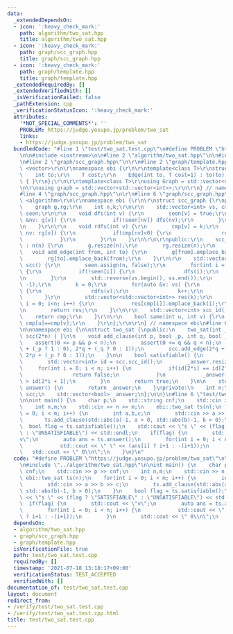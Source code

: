 ```yaml
---
data:
  _extendedDependsOn:
  - icon: ':heavy_check_mark:'
    path: algorithm/two_sat.hpp
    title: algorithm/two_sat.hpp
  - icon: ':heavy_check_mark:'
    path: graph/scc_graph.hpp
    title: graph/scc_graph.hpp
  - icon: ':heavy_check_mark:'
    path: graph/template.hpp
    title: graph/template.hpp
  _extendedRequiredBy: []
  _extendedVerifiedWith: []
  _isVerificationFailed: false
  _pathExtension: cpp
  _verificationStatusIcon: ':heavy_check_mark:'
  attributes:
    '*NOT_SPECIAL_COMMENTS*': ''
    PROBLEM: https://judge.yosupo.jp/problem/two_sat
    links:
    - https://judge.yosupo.jp/problem/two_sat
  bundledCode: "#line 1 \"test/two_sat.test.cpp\"\n#define PROBLEM \"https://judge.yosupo.jp/problem/two_sat\"\
    \n\n#include <iostream>\n\n#line 2 \"algorithm/two_sat.hpp\"\n\n#include <cassert>\n\
    \n#line 2 \"graph/scc_graph.hpp\"\n\r\n#line 2 \"graph/template.hpp\"\n\r\n#include\
    \ <vector>\r\n\r\nnamespace ebi {\r\n\r\ntemplate<class T>\r\nstruct Edge {\r\n\
    \    int to;\r\n    T cost;\r\n    Edge(int to, T cost=1) : to(to), cost(cost)\
    \ { }\r\n};\r\n\r\ntemplate<class T>\r\nusing Graph = std::vector<std::vector<Edge<T>>>;\r\
    \n\r\nusing graph = std::vector<std::vector<int>>;\r\n\r\n} // namespace ebi\n\
    #line 4 \"graph/scc_graph.hpp\"\n\r\n#line 6 \"graph/scc_graph.hpp\"\n#include\
    \ <algorithm>\r\n\r\nnamespace ebi {\r\n\r\nstruct scc_graph {\r\nprivate:\r\n\
    \    graph g,rg;\r\n    int n,k;\r\n\r\n    std::vector<int> vs, cmp;\r\n    std::vector<bool>\
    \ seen;\r\n\r\n    void dfs(int v) {\r\n        seen[v] = true;\r\n        for(auto\
    \ &nv: g[v]) {\r\n            if(!seen[nv]) dfs(nv);\r\n        }\r\n        vs.emplace_back(v);\r\
    \n    }\r\n\r\n    void rdfs(int v) {\r\n        cmp[v] = k;\r\n        for(auto\
    \ nv: rg[v]) {\r\n            if(cmp[nv]<0) {\r\n                rdfs(nv);\r\n\
    \            }\r\n        }\r\n    }\r\n\r\n\r\npublic:\r\n    scc_graph(int n)\
    \ : n(n) {\r\n        g.resize(n);\r\n        rg.resize(n);\r\n    }\r\n\r\n \
    \   void add_edge(int from, int to) {\r\n        g[from].emplace_back(to);\r\n\
    \        rg[to].emplace_back(from);\r\n    }\r\n\r\n    std::vector<std::vector<int>>\
    \ scc() {\r\n        seen.assign(n, false);\r\n        for(int i = 0; i<n; i++)\
    \ {\r\n            if(!seen[i]) {\r\n                dfs(i);\r\n            }\r\
    \n        }\r\n        std::reverse(vs.begin(), vs.end());\r\n        cmp.assign(n,\
    \ -1);\r\n        k = 0;\r\n        for(auto &v: vs) {\r\n            if(cmp[v]<0)\
    \ {\r\n                rdfs(v);\r\n                k++;\r\n            }\r\n \
    \       }\r\n        std::vector<std::vector<int>> res(k);\r\n        for(int\
    \ i = 0; i<n; i++) {\r\n            res[cmp[i]].emplace_back(i);\r\n        }\r\
    \n        return res;\r\n    }\r\n\r\n    std::vector<int> scc_id() {\r\n    \
    \    return cmp;\r\n    }\r\n\r\n    bool same(int u, int v) {\r\n        return\
    \ cmp[u]==cmp[v];\r\n    }\r\n};\r\n\r\n} // namespace ebi\n#line 6 \"algorithm/two_sat.hpp\"\
    \n\nnamespace ebi {\n\nstruct two_sat {\npublic:\n    two_sat(int _n) : n(_n),\
    \ scc(2*n) { }\n\n    void add_clause(int p, bool _p, int q, bool _q) {\n    \
    \    assert(0 <= p && p < n);\n        assert(0 <= q && q < n);\n        scc.add_edge(2*p\
    \ + (_p ? 1 : 0), 2*q + (_q ? 0 : 1));\n        scc.add_edge(2*q + (_q ? 1 : 0),\
    \ 2*p + (_p ? 0 : 1));\n    }\n\n    bool satisfiable() {\n        scc.scc();\n\
    \        std::vector<int> id = scc.scc_id();\n        _answer.resize(n);\n   \
    \     for(int i = 0; i < n; i++) {\n            if(id[2*i] == id[2*i + 1]) {\n\
    \                return false;\n            }\n            _answer[i] = id[2*i]\
    \ > id[2*i + 1];\n        }\n        return true;\n    }\n\n    std::vector<bool>\
    \ answer() {\n        return _answer;\n    }\nprivate:\n    int n;\n    scc_graph\
    \ scc;\n    std::vector<bool> _answer;\n};\n\n}\n#line 6 \"test/two_sat.test.cpp\"\
    \n\nint main() {\n    char p;\n    std::string cnf;\n    std::cin >> p >> cnf;\n\
    \    int n,m;\n    std::cin >> n >> m;\n    ebi::two_sat ts(n);\n    for(int i\
    \ = 0; i < m; i++) {\n        int a,b,c;\n        std::cin >> a >> b >> c;\n \
    \       ts.add_clause(std::abs(a)-1, a > 0, std::abs(b)-1, b > 0);\n    }\n  \
    \  bool flag = ts.satisfiable();\n    std::cout << \"s \" << (flag ? \"SATISFIABLE\"\
    \ : \"UNSATISFIABLE\") << std::endl;\n    if(flag) {\n        std::cout << \"\
    v\";\n        auto ans = ts.answer();\n        for(int i = 0; i < n; i++) {\n\
    \            std::cout << \" \" << (ans[i] ? i+1 : -(i+1));\n        }\n     \
    \   std::cout << \" 0\\n\";\n    }\n}\n"
  code: "#define PROBLEM \"https://judge.yosupo.jp/problem/two_sat\"\n\n#include <iostream>\n\
    \n#include \"../algorithm/two_sat.hpp\"\n\nint main() {\n    char p;\n    std::string\
    \ cnf;\n    std::cin >> p >> cnf;\n    int n,m;\n    std::cin >> n >> m;\n   \
    \ ebi::two_sat ts(n);\n    for(int i = 0; i < m; i++) {\n        int a,b,c;\n\
    \        std::cin >> a >> b >> c;\n        ts.add_clause(std::abs(a)-1, a > 0,\
    \ std::abs(b)-1, b > 0);\n    }\n    bool flag = ts.satisfiable();\n    std::cout\
    \ << \"s \" << (flag ? \"SATISFIABLE\" : \"UNSATISFIABLE\") << std::endl;\n  \
    \  if(flag) {\n        std::cout << \"v\";\n        auto ans = ts.answer();\n\
    \        for(int i = 0; i < n; i++) {\n            std::cout << \" \" << (ans[i]\
    \ ? i+1 : -(i+1));\n        }\n        std::cout << \" 0\\n\";\n    }\n}"
  dependsOn:
  - algorithm/two_sat.hpp
  - graph/scc_graph.hpp
  - graph/template.hpp
  isVerificationFile: true
  path: test/two_sat.test.cpp
  requiredBy: []
  timestamp: '2021-07-18 13:18:17+09:00'
  verificationStatus: TEST_ACCEPTED
  verifiedWith: []
documentation_of: test/two_sat.test.cpp
layout: document
redirect_from:
- /verify/test/two_sat.test.cpp
- /verify/test/two_sat.test.cpp.html
title: test/two_sat.test.cpp
---
```

